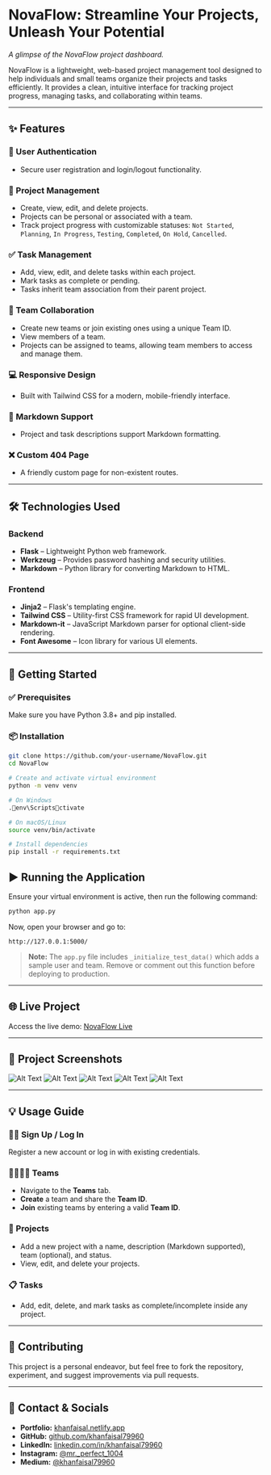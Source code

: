 # NovaFlow: Streamline Your Projects, Unleash Your Potential

*A glimpse of the NovaFlow project dashboard.*

NovaFlow is a lightweight, web-based project management tool designed to help individuals and small teams organize their projects and tasks efficiently. It provides a clean, intuitive interface for tracking project progress, managing tasks, and collaborating within teams.

---

## ✨ Features

### 🔐 User Authentication
- Secure user registration and login/logout functionality.

### 📁 Project Management
- Create, view, edit, and delete projects.
- Projects can be personal or associated with a team.
- Track project progress with customizable statuses:
  `Not Started`, `Planning`, `In Progress`, `Testing`, `Completed`, `On Hold`, `Cancelled`.

### ✅ Task Management
- Add, view, edit, and delete tasks within each project.
- Mark tasks as complete or pending.
- Tasks inherit team association from their parent project.

### 👥 Team Collaboration
- Create new teams or join existing ones using a unique Team ID.
- View members of a team.
- Projects can be assigned to teams, allowing team members to access and manage them.

### 💻 Responsive Design
- Built with Tailwind CSS for a modern, mobile-friendly interface.

### 📝 Markdown Support
- Project and task descriptions support Markdown formatting.

### ❌ Custom 404 Page
- A friendly custom page for non-existent routes.

---

## 🛠️ Technologies Used

### Backend
- **Flask** – Lightweight Python web framework.
- **Werkzeug** – Provides password hashing and security utilities.
- **Markdown** – Python library for converting Markdown to HTML.

### Frontend
- **Jinja2** – Flask's templating engine.
- **Tailwind CSS** – Utility-first CSS framework for rapid UI development.
- **Markdown-it** – JavaScript Markdown parser for optional client-side rendering.
- **Font Awesome** – Icon library for various UI elements.

---

## 🚀 Getting Started

### ✅ Prerequisites
Make sure you have Python 3.8+ and pip installed.

### 📦 Installation

```bash
git clone https://github.com/your-username/NovaFlow.git
cd NovaFlow

# Create and activate virtual environment
python -m venv venv

# On Windows
.env\Scriptsctivate

# On macOS/Linux
source venv/bin/activate

# Install dependencies
pip install -r requirements.txt
```

## ▶️ Running the Application

Ensure your virtual environment is active, then run the following command:

```bash
python app.py
```

Now, open your browser and go to:

```text
http://127.0.0.1:5000/
```

> **Note:** The `app.py` file includes `_initialize_test_data()` which adds a sample user and team. Remove or comment out this function before deploying to production.

---

## 🌐 Live Project

Access the live demo: [NovaFlow Live](https://nova-flow-a-project-management-tool.vercel.app/landing)

---

## 📸 Project Screenshots
![Alt Text](./assets/screenshot_1.png)
![Alt Text](./assets/screenshot_2.png)
![Alt Text](./assets/screenshot_3.png)
![Alt Text](./assets/screenshot_4.png)
![Alt Text](./assets/screenshot_5.png)

---

## 💡 Usage Guide

### 🧑‍💻 Sign Up / Log In

Register a new account or log in with existing credentials.

### 👨‍👩‍👧‍👦 Teams

- Navigate to the **Teams** tab.
- **Create** a team and share the **Team ID**.
- **Join** existing teams by entering a valid **Team ID**.

### 📂 Projects

- Add a new project with a name, description (Markdown supported), team (optional), and status.
- View, edit, and delete your projects.

### 📋 Tasks

- Add, edit, delete, and mark tasks as complete/incomplete inside any project.

---

## 🤝 Contributing

This project is a personal endeavor, but feel free to fork the repository, experiment, and suggest improvements via pull requests.

---

## 📧 Contact & Socials

- **Portfolio:** [khanfaisal.netlify.app](https://khanfaisal.netlify.app)
- **GitHub:** [github.com/khanfaisal79960](https://github.com/khanfaisal79960)
- **LinkedIn:** [linkedin.com/in/khanfaisal79960](https://www.linkedin.com/in/khanfaisal79960)
- **Instagram:** [@mr._perfect_1004](https://instagram.com/mr._perfect_1004)
- **Medium:** [@khanfaisal79960](https://medium.com/@khanfaisal79960)
